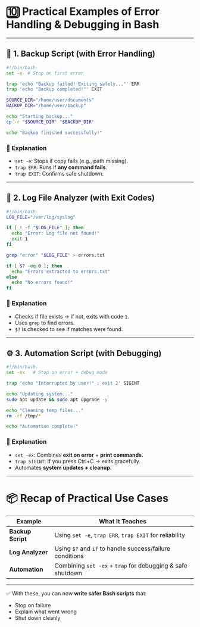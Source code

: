 # 🔟 Practical Examples of Error Handling & Debugging in Bash

---

## 📂 1. Backup Script (with Error Handling)

```bash
#!/bin/bash
set -e  # Stop on first error

trap 'echo "Backup failed! Exiting safely..."' ERR
trap 'echo "Backup completed!"' EXIT

SOURCE_DIR="/home/user/documents"
BACKUP_DIR="/home/user/backup"

echo "Starting backup..."
cp -r "$SOURCE_DIR" "$BACKUP_DIR"

echo "Backup finished successfully!"
```

### 🧠 Explanation

* `set -e`: Stops if copy fails (e.g., path missing).
* `trap ERR`: Runs if **any command fails**.
* `trap EXIT`: Confirms safe shutdown.

---

## 📜 2. Log File Analyzer (with Exit Codes)

```bash
#!/bin/bash
LOG_FILE="/var/log/syslog"

if [ ! -f "$LOG_FILE" ]; then
  echo "Error: Log file not found!"
  exit 1
fi

grep "error" "$LOG_FILE" > errors.txt

if [ $? -eq 0 ]; then
  echo "Errors extracted to errors.txt"
else
  echo "No errors found!"
fi
```

### 🧠 Explanation

* Checks if file exists → if not, exits with code `1`.
* Uses `grep` to find errors.
* `$?` is checked to see if matches were found.

---

## ⚙️ 3. Automation Script (with Debugging)

```bash
#!/bin/bash
set -ex   # Stop on error + debug mode

trap 'echo "Interrupted by user!" ; exit 2' SIGINT

echo "Updating system..."
sudo apt update && sudo apt upgrade -y

echo "Cleaning temp files..."
rm -rf /tmp/*

echo "Automation complete!"
```

### 🧠 Explanation

* `set -ex`: Combines **exit on error** + **print commands**.
* `trap SIGINT`: If you press Ctrl+C → exits gracefully.
* Automates **system updates + cleanup**.

---

# 📦 Recap of Practical Use Cases

| Example           | What It Teaches                                            |
| ----------------- | ---------------------------------------------------------- |
| **Backup Script** | Using `set -e`, `trap ERR`, `trap EXIT` for reliability    |
| **Log Analyzer**  | Using `$?` and `if` to handle success/failure conditions   |
| **Automation**    | Combining `set -ex` + `trap` for debugging & safe shutdown |

---

✅ With these, you can now **write safer Bash scripts** that:

* Stop on failure
* Explain what went wrong
* Shut down cleanly

